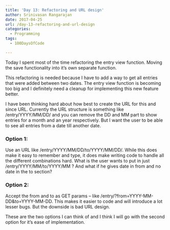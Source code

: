```yaml
---
title: 'Day 13: Refactoring and URL design'
author: Srinivasan Rangarajan
date: 2017-04-25
url: /day-13-refactoring-and-url-design
categories:
  - Programming
tags:
  - 100DaysOfCode

---
```

Today I spent most of the time refactoring the entry view function. Moving the save functionality into it&#8217;s own separate function.

This refactoring is needed because I have to add a way to get all entries that were added between two dates. The entry view function is becoming too big and I definitely need a cleanup for implementing this new feature better.

<!--more-->

I have been thinking hard about how best to create the URL for this and since URL. Currently the URL structure is something like /entry/YYYY/MM/DD/ and you can remove the DD and MM part to show entries for a month and an year respectively. But I want the user to be able to see all entries from a date till another date.

### Option 1:

Use an URL like /entry/YYYY/MM/DD/to/YYYY/MM/DD/. While this does make it easy to remember and type, it does make writing code to handle all the different combinations hard. What is the user wants to put in just /entry/YYYY/MM/to/YYYY/MM ? And what if he gives date in from and no date in the to section?

### Option 2:

Accept the from and to as GET params &#8211; like /entry/?from=YYYY-MM-DD&to=YYYY-MM-DD. This makes it easier to code and will introduce a lot lesser bugs. But the downside is bad URL design.

These are the two options I can think of and I think I will go with the second option for it&#8217;s ease of implementation.